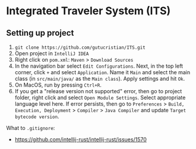 # Integrated Traveler System (ITS)

## Setting up project

1. `git clone https://github.com/gutucristian/ITS.git`
2. Open project in `IntelliJ IDEA`
3. Right click on `pom.xml`: `Maven` > `Download Sources`
4. In the navigation bar select `Edit Configurations`. Next, in the top left corner, click `+` and select `Application`. Name it `Main` and select the main class (in `src/main/java/` as the `Main class`). Apply settings and hit `Ok`.
5. On MacOS, run by pressing `Ctrl+R`.
6. If you get a "release version not supported" error, then go to project folder, right click and select `Open Module Settings`. Select appropriate language level here. If error persists, then go to `Preferences` > `Build, Execution, Deployment` > `Compiler` > `Java Compiler` and update `Target bytecode version`.

What to `.gitignore`:
- https://github.com/intellij-rust/intellij-rust/issues/1570
